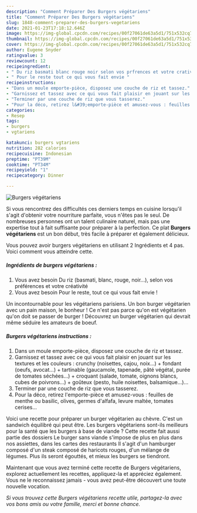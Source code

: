 ```yaml
---
description: "Comment Préparer Des Burgers végétariens"
title: "Comment Préparer Des Burgers végétariens"
slug: 1848-comment-preparer-des-burgers-vegetariens
date: 2021-01-23T17:18:12.646Z
image: https://img-global.cpcdn.com/recipes/00f27061de63a5d1/751x532cq70/burgers-vegetariens-photo-principale-de-la-recette.jpg
thumbnail: https://img-global.cpcdn.com/recipes/00f27061de63a5d1/751x532cq70/burgers-vegetariens-photo-principale-de-la-recette.jpg
cover: https://img-global.cpcdn.com/recipes/00f27061de63a5d1/751x532cq70/burgers-vegetariens-photo-principale-de-la-recette.jpg
author: Eugene Snyder
ratingvalue: 3
reviewcount: 12
recipeingredient:
- " Du riz basmati blanc rouge noir selon vos prfrences et votre crativit"
- " Pour le reste tout ce qui vous fait envie "
recipeinstructions:
- "Dans un moule emporte-pièce, disposez une couche de riz et tassez."
- "Garnissez et tassez avec ce qui vous fait plaisir en jouant sur les textures et les couleurs : crunchy (noisettes, cajou, noix...) + fondant (oeufs, avocat...) + tartinable (gaucamole, tapenade, pâté végétal, purée de tomates séchées...) + croquant (salade, tomate, oignons blancs, cubes de poivrons...) + goûteux (pesto, huile noisettes, balsamique...)..."
- "Terminer par une couche de riz que vous tasserez."
- "Pour la déco, retirez l&#39;emporte-pièce et amusez-vous : feuilles de menthe ou basilic, olives, germes d&#39;alfafa, levure maltée, tomates cerises..."
categories:
- Resep
tags:
- burgers
- vgtariens

katakunci: burgers vgtariens 
nutrition: 282 calories
recipecuisine: Indonesian
preptime: "PT39M"
cooktime: "PT34M"
recipeyield: "1"
recipecategory: Dinner

---
```



![Burgers végétariens](https://img-global.cpcdn.com/recipes/00f27061de63a5d1/751x532cq70/burgers-vegetariens-photo-principale-de-la-recette.jpg)

Si vous rencontrez des difficultés ces derniers temps en cuisine lorsqu'il s'agit d'obtenir votre nourriture parfaite, vous n'êtes pas le seul. De nombreuses personnes ont un talent culinaire naturel, mais pas une expertise tout à fait suffisante pour préparer à la perfection. Ce plat <strong> Burgers végétariens </strong> est un bon début, très facile à préparer et également délicieux.

<!--inarticleads1-->

Vous pouvez avoir burgers végétariens en utilisant 2 Ingrédients et 4 pas. Voici comment vous atteindre cette.

##### Ingrédients de burgers végétariens :

1. Vous avez besoin  Du riz (basmati, blanc, rouge, noir...), selon vos préférences et votre créativité
1. Vous avez besoin  Pour le reste, tout ce qui vous fait envie !


Un incontournable pour les végétariens parisiens. Un bon burger végétarien avec un pain maison, le bonheur ! Ce n&#39;est pas parce qu&#39;on est végétarien qu&#39;on doit se passer de burger ! Découvrez un burger végétarien qui devrait même séduire les amateurs de boeuf. 

<!--inarticleads2-->

##### Burgers végétariens instructions :

1. Dans un moule emporte-pièce, disposez une couche de riz et tassez.
1. Garnissez et tassez avec ce qui vous fait plaisir en jouant sur les textures et les couleurs : crunchy (noisettes, cajou, noix...) + fondant (oeufs, avocat...) + tartinable (gaucamole, tapenade, pâté végétal, purée de tomates séchées...) + croquant (salade, tomate, oignons blancs, cubes de poivrons...) + goûteux (pesto, huile noisettes, balsamique...)...
1. Terminer par une couche de riz que vous tasserez.
1. Pour la déco, retirez l&#39;emporte-pièce et amusez-vous : feuilles de menthe ou basilic, olives, germes d&#39;alfafa, levure maltée, tomates cerises...


Voici une recette pour préparer un burger végétarien au chèvre. C&#39;est un sandwich équilibré qui peut être. Les burgers végétariens sont-ils meilleurs pour la santé que les burgers à base de viande ? Cette recette fait aussi partie des dossiers  Le burger sans viande s&#39;impose de plus en plus dans nos assiettes, dans les cartes des restaurants Il s&#39;agit d&#39;un hamburger composé d&#39;un steak composé de haricots rouges, d&#39;un mélange de légumes. Plus ils seront égouttés, et mieux les burgers se tiendront. 

<!--inarticleads1-->

<p>
Maintenant que vous avez terminé cette recette de Burgers végétariens, explorez actuellement les recettes, appliquez-la et appréciez également. Vous ne le reconnaissez jamais - vous avez peut-être découvert une toute nouvelle vocation.
</p>

<p>
<i>Si vous trouvez cette Burgers végétariens recette utile, partagez-la avec vos bons amis ou votre famille, merci et bonne chance.</i>
</p>
